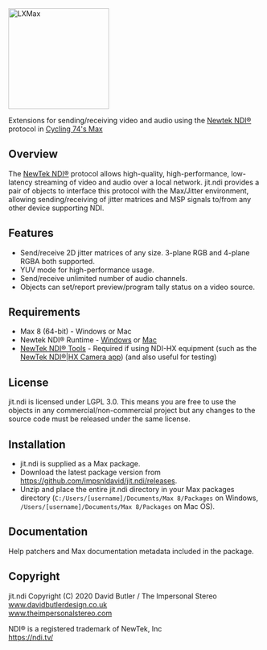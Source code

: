 <img alt="LXMax" src="https://raw.githubusercontent.com/impsnldavid/jit.ndi/develop/icon.png" width="200" height="200">

Extensions for sending/receiving video and audio using the [Newtek NDI®](https://ndi.tv/) protocol in [Cycling 74's Max](https://cycling74.com/products/max/)

## Overview

The [NewTek NDI®](https://ndi.tv/) protocol allows high-quality, high-performance, low-latency streaming of video and audio over a local network. jit.ndi provides a pair of objects to interface this protocol with the Max/Jitter environment, allowing sending/receiving of jitter matrices and MSP signals to/from any other device supporting NDI.

## Features
- Send/receive 2D jitter matrices of any size. 3-plane RGB and 4-plane RGBA both supported.
- YUV mode for high-performance usage.
- Send/receive unlimited number of audio channels.
- Objects can set/report preview/program tally status on a video source.

## Requirements
- Max 8 (64-bit) - Windows or Mac
- Newtek NDI® Runtime - [Windows](http://new.tk/NDIRedistV4) or [Mac](http://new.tk/NDIRedistV4Apple)
- [NewTek NDI® Tools](https://ndi.tv/tools/) - Required if using NDI-HX equipment (such as the [NewTek NDI®|HX Camera app](https://www.newtek.com/software/ndi-camera/)) (and also useful for testing)

## License
jit.ndi is licensed under LGPL 3.0. This means you are free to use the objects in any commercial/non-commercial project but any changes to the source code must be released under the same license.

## Installation
- jit.ndi is supplied as a Max package.
- Download the latest package version from https://github.com/impsnldavid/jit.ndi/releases.
- Unzip and place the entire jit.ndi directory in your Max packages directory (`C:/Users/[username]/Documents/Max 8/Packages` on Windows, `/Users/[username]/Documents/Max 8/Packages` on Mac OS).

## Documentation
Help patchers and Max documentation metadata included in the package.

## Copyright
jit.ndi Copyright (C) 2020 David Butler / The Impersonal Stereo  
www.davidbutlerdesign.co.uk  
www.theimpersonalstereo.com  

NDI® is a registered trademark of NewTek, Inc  
https://ndi.tv/
